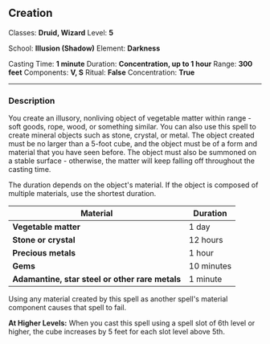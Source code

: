 ## Creation

Classes: **Druid, Wizard**
Level: **5**

School: **Illusion (Shadow)**
Element: **Darkness**

Casting Time: **1 minute**
Duration: **Concentration, up to 1 hour**
Range: **300 feet**
Components: **V, S**
Ritual: **False**
Concentration: **True**

------

### Description

You create an illusory, nonliving object of vegetable matter within range - soft goods, rope, wood, or something similar. You can also use this spell to create mineral objects such as stone, crystal, or metal. The object created must be no larger than a 5-foot cube, and the object must be of a form and material that you have seen before. The object must also be summoned on a stable surface - otherwise, the matter will keep falling off throughout the casting time.

The duration depends on the object's material. If the object is composed of multiple materials, use the shortest duration.

| **Material**                                    | **Duration** |
| ----------------------------------------------- | ------------ |
| **Vegetable matter**                            | 1 day        |
| **Stone or crystal**                            | 12 hours     |
| **Precious metals**                             | 1 hour       |
| **Gems**                                        | 10 minutes   |
| **Adamantine, star steel or other rare metals** | 1 minute     |

Using any material created by this spell as another spell's material component causes that spell to fail.

**At Higher Levels:** When you cast this spell using a spell slot of 6th level or higher, the cube increases by 5 feet for each slot level above 5th.